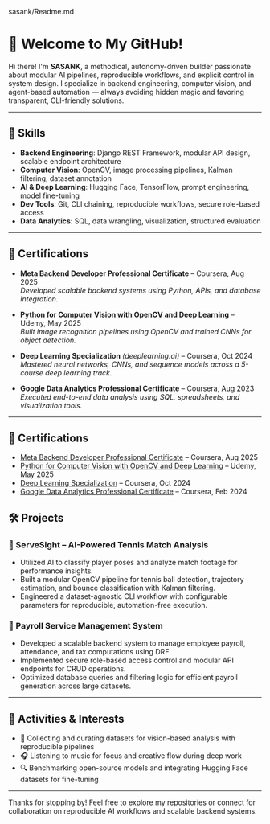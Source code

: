 sasank/Readme.md

# 👋 Welcome to My GitHub!

Hi there! I'm **SASANK**, a methodical, autonomy-driven builder passionate about modular AI pipelines, reproducible workflows, and explicit control in system design. I specialize in backend engineering, computer vision, and agent-based automation — always avoiding hidden magic and favoring transparent, CLI-friendly solutions.

---

## 🚀 Skills

- **Backend Engineering**: Django REST Framework, modular API design, scalable endpoint architecture  
- **Computer Vision**: OpenCV, image processing pipelines, Kalman filtering, dataset annotation  
- **AI & Deep Learning**: Hugging Face, TensorFlow, prompt engineering, model fine-tuning  
- **Dev Tools**: Git, CLI chaining, reproducible workflows, secure role-based access  
- **Data Analytics**: SQL, data wrangling, visualization, structured evaluation

---

## 🧠 Certifications

- **Meta Backend Developer Professional Certificate** – Coursera, Aug 2025  
  *Developed scalable backend systems using Python, APIs, and database integration.*

- **Python for Computer Vision with OpenCV and Deep Learning** – Udemy, May 2025  
  *Built image recognition pipelines using OpenCV and trained CNNs for object detection.*

- **Deep Learning Specialization** *(deeplearning.ai)* – Coursera, Oct 2024  
  *Mastered neural networks, CNNs, and sequence models across a 5-course deep learning track.*

- **Google Data Analytics Professional Certificate** – Coursera, Aug 2023  
  *Executed end-to-end data analysis using SQL, spreadsheets, and visualization tools.*

---

## 🧠 Certifications

- [Meta Backend Developer Professional Certificate](https://www.coursera.org/professional-certificates/meta-back-end-developer) – Coursera, Aug 2025  
- [Python for Computer Vision with OpenCV and Deep Learning](ude.my/UC-63d12f8a-2f84-4e7d-9b6a-04f25191fc0e) – Udemy, May 2025  
- [Deep Learning Specialization](https://www.coursera.org/account/accomplishments/specialization/certificate/EXTTCNXPGS8D) – Coursera, Oct 2024
- [Google Data Analytics Professional Certificate](https://www.coursera.org/account/accomplishments/specialization/certificate/7GYYFT92429P) – Coursera, Feb 2024


## 🛠️ Projects

### 🎾 ServeSight – AI-Powered Tennis Match Analysis  
- Utilized AI to classify player poses and analyze match footage for performance insights.  
- Built a modular OpenCV pipeline for tennis ball detection, trajectory estimation, and bounce classification with Kalman filtering.  
- Engineered a dataset-agnostic CLI workflow with configurable parameters for reproducible, automation-free execution.

### 💼 Payroll Service Management System  
- Developed a scalable backend system to manage employee payroll, attendance, and tax computations using DRF.  
- Implemented secure role-based access control and modular API endpoints for CRUD operations.  
- Optimized database queries and filtering logic for efficient payroll generation across large datasets.

---

## 🎯 Activities & Interests

- 📸 Collecting and curating datasets for vision-based analysis with reproducible pipelines  
- 🎧 Listening to music for focus and creative flow during deep work  
- 🔍 Benchmarking open-source models and integrating Hugging Face datasets for fine-tuning

---

Thanks for stopping by! Feel free to explore my repositories or connect for collaboration on reproducible AI workflows and scalable backend systems.
